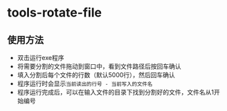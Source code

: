 # tools-rotate-file

## 使用方法
* 双击运行exe程序
* 将需要分割的文件拖动到窗口中，看到文件路径后按回车确认
* 填入分割后每个文件的行数（默认5000行），然后回车确认
* 程序运行时会显示`当前读出的行号 - 当前写入的文件名`
* 程序运行完成后，可以在输入文件的目录下找到分割好的文件，文件名从1开始编号